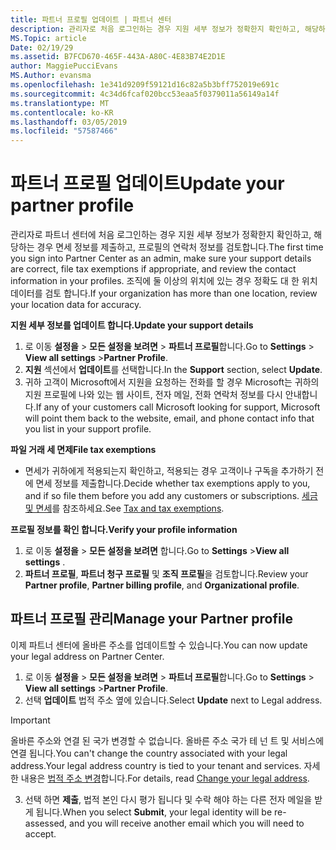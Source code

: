 ```yaml
---
title: 파트너 프로필 업데이트 | 파트너 센터
description: 관리자로 처음 로그인하는 경우 지원 세부 정보가 정확한지 확인하고, 해당하는 경우 면세 정보를 제출하고, 프로필의 연락처 정보를 검토합니다.
MS.Topic: article
Date: 02/19/29
ms.assetid: B7FCD670-465F-443A-A80C-4E83B74E2D1E
author: MaggiePucciEvans
MS.Author: evansma
ms.openlocfilehash: 1e341d9209f59121d16c82a5b3bff752019e691c
ms.sourcegitcommit: 4c34d6fcaf020bcc53eaa5f0379011a56149a14f
ms.translationtype: MT
ms.contentlocale: ko-KR
ms.lasthandoff: 03/05/2019
ms.locfileid: "57587466"
---
```

# <a name="update-your-partner-profile"></a><span data-ttu-id="f45ef-103">파트너 프로필 업데이트</span><span class="sxs-lookup"><span data-stu-id="f45ef-103">Update your partner profile</span></span>


<span data-ttu-id="f45ef-104">관리자로 파트너 센터에 처음 로그인하는 경우 지원 세부 정보가 정확한지 확인하고, 해당하는 경우 면세 정보를 제출하고, 프로필의 연락처 정보를 검토합니다.</span><span class="sxs-lookup"><span data-stu-id="f45ef-104">The first time you sign into Partner Center as an admin, make sure your support details are correct, file tax exemptions if appropriate, and review the contact information in your profiles.</span></span> <span data-ttu-id="f45ef-105">조직에 둘 이상의 위치에 있는 경우 정확도 대 한 위치 데이터를 검토 합니다.</span><span class="sxs-lookup"><span data-stu-id="f45ef-105">If your organization has more than one location, review your location data for accuracy.</span></span>

<span data-ttu-id="f45ef-106">**지원 세부 정보를 업데이트 합니다.**</span><span class="sxs-lookup"><span data-stu-id="f45ef-106">**Update your support details**</span></span>

1.  <span data-ttu-id="f45ef-107">로 이동 **설정을** &gt; **모든 설정을 보려면** &gt; **파트너 프로필**합니다.</span><span class="sxs-lookup"><span data-stu-id="f45ef-107">Go to **Settings** &gt; **View all settings** &gt;**Partner Profile**.</span></span>
2.  <span data-ttu-id="f45ef-108">**지원** 섹션에서 **업데이트**를 선택합니다.</span><span class="sxs-lookup"><span data-stu-id="f45ef-108">In the **Support** section, select **Update**.</span></span>
3.  <span data-ttu-id="f45ef-109">귀하 고객이 Microsoft에서 지원을 요청하는 전화를 할 경우 Microsoft는 귀하의 지원 프로필에 나와 있는 웹 사이트, 전자 메일, 전화 연락처 정보를 다시 안내합니다.</span><span class="sxs-lookup"><span data-stu-id="f45ef-109">If any of your customers call Microsoft looking for support, Microsoft will point them back to the website, email, and phone contact info that you list in your support profile.</span></span>

<span data-ttu-id="f45ef-110">**파일 거래 세 면제**</span><span class="sxs-lookup"><span data-stu-id="f45ef-110">**File tax exemptions**</span></span>

-   <span data-ttu-id="f45ef-111">면세가 귀하에게 적용되는지 확인하고, 적용되는 경우 고객이나 구독을 추가하기 전에 면세 정보를 제출합니다.</span><span class="sxs-lookup"><span data-stu-id="f45ef-111">Decide whether tax exemptions apply to you, and if so file them before you add any customers or subscriptions.</span></span> <span data-ttu-id="f45ef-112">[세금 및 면세](tax-and-tax-exemptions.md)를 참조하세요.</span><span class="sxs-lookup"><span data-stu-id="f45ef-112">See [Tax and tax exemptions](tax-and-tax-exemptions.md).</span></span>

<span data-ttu-id="f45ef-113">**프로필 정보를 확인 합니다.**</span><span class="sxs-lookup"><span data-stu-id="f45ef-113">**Verify your profile information**</span></span>

1.  <span data-ttu-id="f45ef-114">로 이동 **설정을** &gt; **모든 설정을 보려면** 합니다.</span><span class="sxs-lookup"><span data-stu-id="f45ef-114">Go to **Settings** &gt;**View all settings** .</span></span> 
2.  <span data-ttu-id="f45ef-115">**파트너 프로필**, **파트너 청구 프로필** 및 **조직 프로필**을 검토합니다.</span><span class="sxs-lookup"><span data-stu-id="f45ef-115">Review your **Partner profile**, **Partner billing profile**, and **Organizational profile**.</span></span>

## <a name="manage-your-partner-profile"></a><span data-ttu-id="f45ef-116">파트너 프로필 관리</span><span class="sxs-lookup"><span data-stu-id="f45ef-116">Manage your Partner profile</span></span> 

<span data-ttu-id="f45ef-117">이제 파트너 센터에 올바른 주소를 업데이트할 수 있습니다.</span><span class="sxs-lookup"><span data-stu-id="f45ef-117">You can now update your legal address on Partner Center.</span></span>

1. <span data-ttu-id="f45ef-118">로 이동 **설정을** &gt; **모든 설정을 보려면** &gt; **파트너 프로필**합니다.</span><span class="sxs-lookup"><span data-stu-id="f45ef-118">Go to **Settings** &gt; **View all settings** &gt;**Partner Profile**.</span></span>
2. <span data-ttu-id="f45ef-119">선택 **업데이트** 법적 주소 옆에 있습니다.</span><span class="sxs-lookup"><span data-stu-id="f45ef-119">Select **Update** next to Legal address.</span></span> 

>[!Important]
><span data-ttu-id="f45ef-120">올바른 주소와 연결 된 국가 변경할 수 없습니다. 올바른 주소 국가 테 넌 트 및 서비스에 연결 됩니다.</span><span class="sxs-lookup"><span data-stu-id="f45ef-120">You can't change the country associated with your legal address.Your legal address country is tied to your tenant and services.</span></span> <span data-ttu-id="f45ef-121">자세한 내용은 [법적 주소 변경](https://docs.microsoft.com/office365/admin/manage/change-address-contact-and-more?view=o365-worldwide)합니다.</span><span class="sxs-lookup"><span data-stu-id="f45ef-121">For details, read [Change your legal address](https://docs.microsoft.com/office365/admin/manage/change-address-contact-and-more?view=o365-worldwide).</span></span>

3. <span data-ttu-id="f45ef-122">선택 하면 **제출**, 법적 본인 다시 평가 됩니다 및 수락 해야 하는 다른 전자 메일을 받게 됩니다.</span><span class="sxs-lookup"><span data-stu-id="f45ef-122">When you select **Submit**, your legal identity will be re-assessed, and you will receive another email which you will need to accept.</span></span>



 



